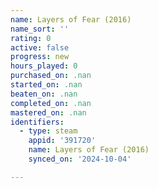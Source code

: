```yaml
---
name: Layers of Fear (2016)
name_sort: ''
rating: 0
active: false
progress: new
hours_played: 0
purchased_on: .nan
started_on: .nan
beaten_on: .nan
completed_on: .nan
mastered_on: .nan
identifiers:
  - type: steam
    appid: '391720'
    name: Layers of Fear (2016)
    synced_on: '2024-10-04'

---
```

